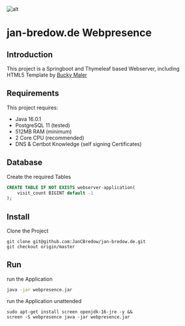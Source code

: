 ![alt](https://i.imgur.com/gtwjSq1.png)
# jan-bredow.de Webpresence


## Introduction

This project is a Springboot and Thymeleaf based Webserver,
including HTML5 Template by [Bucky Maler](https://github.com/BuckyMaler/global)

## Requirements
This project requires:
* Java 16.0.1
* PostgreSQL 11 (tested)
* 512MB RAM (minimum)
* 2 Core CPU (recommended)
* DNS & Certbot Knowledge (self signing Certificates)

## Database

Create the required Tables
~~~~sql
CREATE TABLE IF NOT EXISTS webserver-application(
    visit_count BIGINT default -1
);
~~~~

## Install
Clone the Project

~~~~git
git clone git@github.com:JanCBredow/jan-bredow.de.git
git checkout origin/master
~~~~

## Run


run the Application
~~~~bash
java -jar webpresence.jar
~~~~

run the Application unattended
~~~~terminal
sudo apt-get install screen openjdk-16-jre -y &&
screen -S webpresence java -jar webpresence.jar
~~~~
